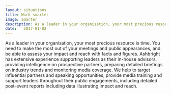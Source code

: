 ```yaml
---
layout: situations
title: Work smarter
image: smarter
description: As a leader in your organisation, your most precious resource is time. Ashbright can make your critical meetings and public appearances more effective through intelligence, monitoring, training and reporting.
date:   2017-01-02
---
```


As a leader in your organisation, your most precious resource is time. You need to make the most out of your meetings and public appearances, and be able to assess your impact and reach with facts and figures. Ashbright has extensive experience supporting leaders as their in-house advisors, providing intelligence on prospective partners, preparing detailed briefings on industry trends and monitoring media coverage. We help to target influential partners and speaking opportunities, provide media training and support leaders throughout their public engagements, including detailed post-event reports including data illustrating impact and reach.
